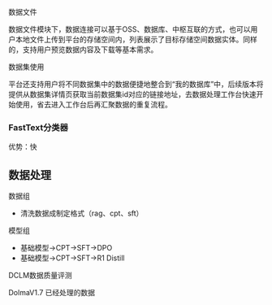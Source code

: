 数据文件

数据文件模块下，数据连接可以基于OSS、数据库、中枢互联的方式，也可以用户本地文件上传到平台的存储空间内，列表展示了目标存储空间数据实体。同样的，支持用户预览数据内容及下载等基本需求。



数据集使用

平台还支持用户将不同数据集中的数据便捷地整合到“我的数据库”中，后续版本将提供从数据集详情页获取当前数据集id对应的链接地址，去数据处理工作台快速开始使用，省去进入工作台后再汇聚数据的重复流程。



### FastText分类器
优势：快



## 数据处理
数据组

* 清洗数据成制定格式（rag、cpt、sft）

模型组

* 基础模型$\to$CPT$\to$SFT$\to$DPO
* 基础模型$\to$CPT$\to$SFT$\to$R1 Distill



DCLM数据质量评测



DolmaV1.7 已经处理的数据
